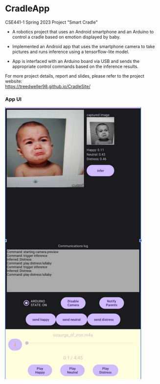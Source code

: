 # CradleApp
CSE441-1 Spring 2023 Project "Smart Cradle" 

- A robotics project that uses an Android smartphone and an Arduino to control a cradle based on emotion displayed by baby.

- Implemented an Android app that uses the smartphone camera to take pictures and runs inference using a tensorflow-lite model.

- App is interfaced with an Arduino board via USB and sends the appropriate control commands based on the inference results.

For more project details, report and slides, please refer to the project website:  
https://treedweller98.github.io/CradleSite/

### App UI

![ui](https://github.com/treeDweller98/CradleApp/blob/master/cradleSketch/cradle-ui.png?raw=true)